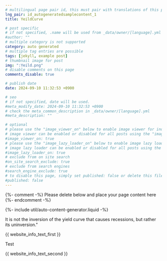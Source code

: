 ```yaml
---
# multilingual page pair id, this must pair with translations of this page. (This name must be unique)
lng_pair: id_autogeneratedsamplecontent_1
title: YeildCurve

# post specific
# if not specified, .name will be used from _data/owner/[language].yml
#author: ""
# multiple category is not supported
category: auto generated
# multiple tag entries are possible
tags: [jekyll, example post]
# thumbnail image for post
img: ":Yeild.png"
# disable comments on this page
comments_disable: true

# publish date
date: 2024-09-10 11:32:53 +0900

# seo
# if not specified, date will be used.
#meta_modify_date: 2024-09-10 11:32:53 +0900
# check the meta_common_description in _data/owner/[language].yml
#meta_description: ""

# optional
# please use the "image_viewer_on" below to enable image viewer for individual pages or posts (_posts/ or [language]/_posts folders).
# image viewer can be enabled or disabled for all posts using the "image_viewer_posts: true" setting in _data/conf/main.yml.
#image_viewer_on: true
# please use the "image_lazy_loader_on" below to enable image lazy loader for individual pages or posts (_posts/ or [language]/_posts folders).
# image lazy loader can be enabled or disabled for all posts using the "image_lazy_loader_posts: true" setting in _data/conf/main.yml.
#image_lazy_loader_on: true
# exclude from on site search
#on_site_search_exclude: true
# exclude from search engines
#search_engine_exclude: true
# to disable this page, simply set published: false or delete this file
#published: false
---
```


{%- comment -%} Please delete below and place your page content here {%- endcomment -%}

{%- include util/auto-content-generator.liquid -%}

It is not the inversion of the yield curve that causes recessions, but rather its uninversion."


{{ website_info_text_first }}

Test

{{ website_info_text_second }}
